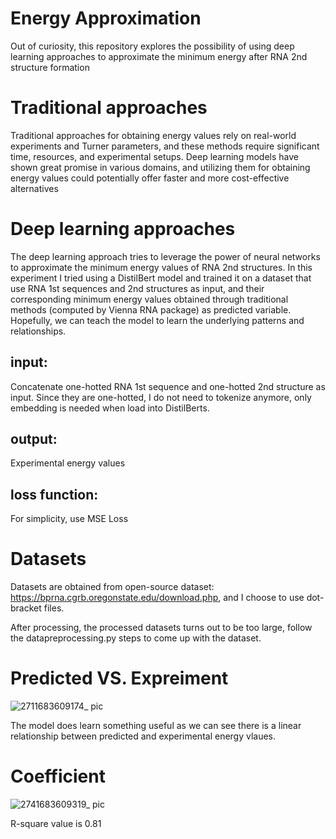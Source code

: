 # Energy Approximation
Out of curiosity, this repository explores the possibility of using deep learning approaches to approximate the minimum energy after RNA 2nd structure formation


# Traditional approaches
Traditional approaches for obtaining energy values rely on real-world experiments and Turner parameters, and these methods require significant time, resources, and experimental setups. Deep learning models have shown great promise in various domains, and utilizing them for obtaining energy values could potentially offer faster and more cost-effective alternatives

# Deep learning approaches
The deep learning approach tries to leverage the power of neural networks to approximate the minimum energy values of RNA 2nd structures. In this experiment I tried using a DistilBert model and trained it on a dataset that use RNA 1st sequences and 2nd structures as input, and their corresponding minimum energy values obtained through traditional methods (computed by Vienna RNA package) as predicted variable. Hopefully, we can teach the model to learn the underlying patterns and relationships.
## input:
Concatenate one-hotted RNA 1st sequence and one-hotted 2nd structure as input. Since they are one-hotted, I do not need to tokenize anymore, only embedding is needed when load into DistilBerts.
## output: 
Experimental energy values
## loss function: 
For simplicity, use MSE Loss

# Datasets
Datasets are obtained from open-source dataset: https://bprna.cgrb.oregonstate.edu/download.php, and I choose to use dot-bracket files.

After processing, the processed datasets turns out to be too large, follow the datapreprocessing.py steps to come up with the dataset.

# Predicted VS. Expreiment
![2711683609174_ pic](https://github.com/liangkunn/EnergyApproximation/assets/36016499/8d87e9f0-7fd3-4034-832b-42f0daa34c24)

The model does learn something useful as we can see there is a linear relationship between predicted and experimental energy vlaues. 

# Coefficient
![2741683609319_ pic](https://github.com/liangkunn/EnergyApproximation/assets/36016499/90239713-cfe4-4375-bde2-89d9214917c2)

R-square value is 0.81
